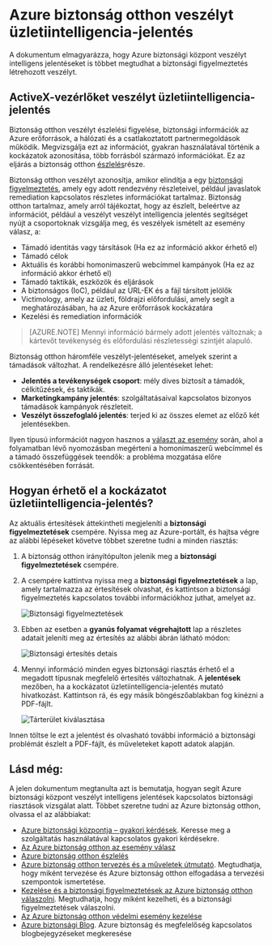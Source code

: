 <properties
   pageTitle="Azure biztonság otthon veszélyt üzletiintelligencia-jelentés |} Microsoft Azure"
   description="A dokumentum Azure biztonsági központ veszélyt intelligens jelentések segítségével vizsgálat alatt keresse meg a biztonsági figyelmeztetés kapcsolatban további információt nyújt segítséget."
   services="security-center"
   documentationCenter="na"
   authors="YuriDio"
   manager="swadhwa"
   editor=""/>

<tags
   ms.service="security-center"
   ms.devlang="na"
   ms.topic="hero-article"
   ms.tgt_pltfrm="na"
   ms.workload="na"
   ms.date="10/17/2016"
   ms.author="yurid"/>

# <a name="azure-security-center-threat-intelligence-report"></a>Azure biztonság otthon veszélyt üzletiintelligencia-jelentés
A dokumentum elmagyarázza, hogy Azure biztonsági központ veszélyt intelligens jelentéseket is többet megtudhat a biztonsági figyelmeztetés létrehozott veszélyt.

## <a name="what-is-a-threat-intelligence-report"></a>ActiveX-vezérlőket veszélyt üzletiintelligencia-jelentés
Biztonság otthon veszélyt észlelési figyelése, biztonsági információk az Azure erőforrások, a hálózati és a csatlakoztatott partnermegoldások működik. Megvizsgálja ezt az információt, gyakran használatával történik a kockázatok azonosítása, több forrásból származó információkat. Ez az eljárás a biztonság otthon [észlelés](security-center-detection-capabilities.md)része. 

Biztonság otthon veszélyt azonosítja, amikor elindítja a egy [biztonsági figyelmeztetés](security-center-managing-and-responding-alerts.md), amely egy adott rendezvény részleteivel, például javaslatok remediation kapcsolatos részletes információkat tartalmaz. Biztonság otthon tartalmaz, amely arról tájékoztat, hogy az észlelt, beleértve az információt, például a veszélyt veszélyt intelligencia jelentés segítséget nyújt a csoportoknak vizsgálja meg, és veszélyek ismételt az esemény válasz, a: 

- Támadó identitás vagy társítások (Ha ez az információ akkor érhető el)
- Támadó célok
- Aktuális és korábbi homonimaszerű webcímmel kampányok (Ha ez az információ akkor érhető el)
- Támadó taktikák, eszközök és eljárások
- A biztonságos (IoC), például az URL-EK és a fájl társított jelölők
- Victimology, amely az üzleti, földrajzi előfordulási, amely segít a meghatározásában, ha az Azure erőforrások kockázatára
- Kezelési és remediation információk

>[AZURE.NOTE] Mennyi információ bármely adott jelentés változnak; a kártevőt tevékenység és előfordulási részletességi szintjét alapuló.

Biztonság otthon háromféle veszélyt-jelentéseket, amelyek szerint a támadások változhat. A rendelkezésre álló jelentéseket lehet:

- **Jelentés a tevékenységek csoport**: mély dives biztosít a támadók, célkitűzések, és taktikák.
- **Marketingkampány jelentés**: szolgáltatásaival kapcsolatos bizonyos támadások kampányok részleteit. 
- **Veszélyt összefoglaló jelentés**: terjed ki az összes elemet az előző két jelentésekben.

Ilyen típusú információt nagyon hasznos a [választ az esemény](security-center-incident-response.md) során, ahol a folyamatban lévő nyomozásban megérteni a homonimaszerű webcímmel és a támadó összefüggések teendők: a probléma mozgatása előre csökkentésében forrását. 

## <a name="how-to-access-the-threat-intelligence-report"></a>Hogyan érhető el a kockázatot üzletiintelligencia-jelentés?

Az aktuális értesítések áttekintheti megjeleníti a **biztonsági figyelmeztetések** csempére. Nyissa meg az Azure-portált, és hajtsa végre az alábbi lépéseket követve többet szeretne tudni a minden riasztás:

1. A biztonság otthon irányítópulton jelenik meg a **biztonsági figyelmeztetések** csempére.

2. A csempére kattintva nyissa meg a **biztonsági figyelmeztetések** a lap, amely tartalmazza az értesítések olvashat, és kattintson a biztonsági figyelmeztetés kapcsolatos további információkhoz juthat, amelyet az.

    ![Biztonsági figyelmeztetések](./media/security-center-threat-report/security-center-threat-report-fig1.png)

3. Ebben az esetben a **gyanús folyamat végrehajtott** lap a részletes adatait jeleníti meg az értesítés az alábbi ábrán látható módon:

    ![Biztonsági értesítés detais](./media/security-center-threat-report/security-center-threat-report-fig2.png)

4.  Mennyi információ minden egyes biztonsági riasztás érhető el a megadott típusnak megfelelő értesítés változhatnak. A **jelentések** mezőben, ha a kockázatot üzletiintelligencia-jelentés mutató hivatkozást. Kattintson rá, és egy másik böngészőablakban fog kinézni a PDF-fájlt.

    ![Tárterület kiválasztása](./media/security-center-threat-report/security-center-threat-report-fig3.png)

Innen töltse le ezt a jelentést és olvasható további információ a biztonsági problémát észlelt a PDF-fájlt, és műveleteket kapott adatok alapján.

## <a name="see-also"></a>Lásd még:

A jelen dokumentum megtanulta azt is bemutatja, hogyan segít Azure biztonsági központ veszélyt intelligens jelentések kapcsolatos biztonsági riasztások vizsgálat alatt. Többet szeretne tudni az Azure biztonság otthon, olvassa el az alábbiakat:

- [Azure biztonsági központja – gyakori kérdések](security-center-faq.md). Keresse meg a szolgáltatás használatával kapcsolatos gyakori kérdésekre.
- [Az Azure biztonság otthon az esemény válasz](security-center-incident-response.md)
- [Azure biztonság otthon észlelés](security-center-detection-capabilities.md)
- [Azure biztonság otthon tervezés és a műveletek útmutató](security-center-planning-and-operations-guide.md). Megtudhatja, hogy miként tervezése és Azure biztonság otthon elfogadása a tervezési szempontok ismertetése.
- [Kezelése és a biztonsági figyelmeztetések az Azure biztonság otthon válaszolni](security-center-managing-and-responding-alerts.md). Megtudhatja, hogy miként kezelheti, és a biztonsági figyelmeztetések válaszolni.
- [Az Azure biztonság otthon védelmi esemény kezelése](security-center-incident.md)
- [Azure biztonsági Blog](http://blogs.msdn.com/b/azuresecurity/). Azure biztonság és megfelelőség kapcsolatos blogbejegyzéseket megkeresése
